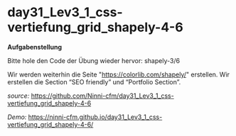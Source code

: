 # day31_Lev3_1_css-vertiefung_grid_shapely-4-6

**Aufgabenstellung**

Bitte hole den Code der Übung wieder hervor:
shapely-3/6

Wir werden weiterhin die Seite "https://colorlib.com/shapely/" erstellen. Wir erstellen die Section “SEO friendly” und “Portfolio Section”.

_source:_ https://github.com/Ninni-cfm/day31_Lev3_1_css-vertiefung_grid_shapely-4-6

_Demo:_ https://ninni-cfm.github.io/day31_Lev3_1_css-vertiefung_grid_shapely-4-6/
